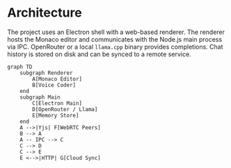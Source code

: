 # Architecture

The project uses an Electron shell with a web-based renderer. The renderer hosts the Monaco editor and communicates with the Node.js main process via IPC. OpenRouter or a local `llama.cpp` binary provides completions. Chat history is stored on disk and can be synced to a remote service.

```mermaid
graph TD
    subgraph Renderer
        A[Monaco Editor]
        B[Voice Coder]
    end
    subgraph Main
        C[Electron Main]
        D[OpenRouter / Llama]
        E[Memory Store]
    end
    A -->|Yjs| F[WebRTC Peers]
    B --> A
    A -- IPC --> C
    C --> D
    C --> E
    E <-->|HTTP| G[Cloud Sync]
``` 

